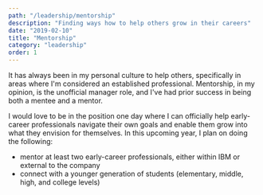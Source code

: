 ```yaml
---
path: "/leadership/mentorship"
description: "Finding ways how to help others grow in their careers"
date: "2019-02-10"
title: "Mentorship"
category: "leadership"
order: 1
---
```


It has always been in my personal culture to help others, specifically in areas where I'm considered an established professional. Mentorship, in my opinion, is the unofficial manager role, and I've had prior success in being both a mentee and a mentor. 

I would love to be in the position one day where I can officially help early-career professionals navigate their own goals and enable them grow into what they envision for themselves. In this upcoming year, I plan on doing the following:

  - mentor at least two early-career professionals, either within IBM or external to the company
  - connect with a younger generation of students (elementary, middle, high, and college levels)
